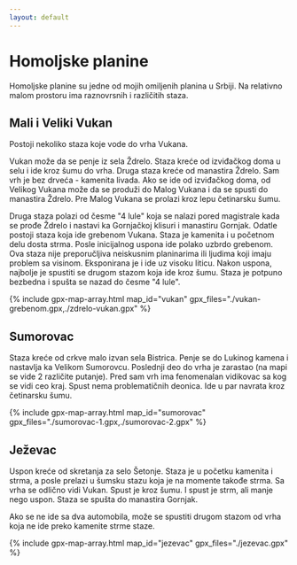 ```yaml
---
layout: default
---
```


# Homoljske planine

Homoljske planine su jedne od mojih omiljenih planina u Srbiji.
Na relativno malom prostoru ima raznovrsnih i različitih staza.

## Mali i Veliki Vukan

Postoji nekoliko staza koje vode do vrha Vukana.

Vukan može da se penje iz sela Ždrelo.
Staza kreće od izviđačkog doma u selu i ide kroz šumu do vrha.
Druga staza kreće od manastira Ždrelo.
Sam vrh je bez drveća - kamenita livada.
Ako se ide od izviđačkog doma, od Velikog Vukana može da se produži do Malog Vukana i da se spusti do manastira Ždrelo.
Pre Malog Vukana se prolazi kroz lepu četinarsku šumu.

Druga staza polazi od česme "4 lule" koja se nalazi pored magistrale kada se prođe Ždrelo i nastavi ka Gornjačkoj klisuri i manastiru Gornjak.
Odatle postoji staza koja ide grebenom Vukana. Staza je kamenita i u početnom delu dosta strma. Posle inicijalnog uspona ide polako uzbrdo grebenom.
Ova staza nije preporučljiva neiskusnim planinarima ili ljudima koji imaju problem sa visinom. Eksponirana je i ide uz visoku liticu.
Nakon uspona, najbolje je spustiti se drugom stazom koja ide kroz šumu. Staza je potpuno bezbedna i spušta se nazad do česme "4 lule".

{% include gpx-map-array.html map_id="vukan" gpx_files="./vukan-grebenom.gpx,./zdrelo-vukan.gpx" %}

## Sumorovac

Staza kreće od crkve malo izvan sela Bistrica.
Penje se do Lukinog kamena i nastavlja ka Velikom Sumorovcu.
Poslednji deo do vrha je zarastao (na mapi se vide 2 različite putanje).
Pred sam vrh ima fenomenalan vidikovac sa kog se vidi ceo kraj.
Spust nema problematičnih deonica. Ide u par navrata kroz četinarsku šumu.

{% include gpx-map-array.html map_id="sumorovac" gpx_files="./sumorovac-1.gpx,./sumorovac-2.gpx" %}

## Ježevac

Uspon kreće od skretanja za selo Šetonje. Staza je u početku kamenita i strma, a posle prelazi u šumsku stazu koja je na momente takođe strma. Sa vrha se odlično vidi Vukan. Spust je kroz šumu. I spust je strm, ali manje nego uspon. Staza se spušta do manastira Gornjak.

Ako se ne ide sa dva automobila, može se spustiti drugom stazom od vrha koja ne ide preko kamenite strme staze.

{% include gpx-map-array.html map_id="jezevac" gpx_files="./jezevac.gpx" %}